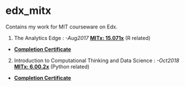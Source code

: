 # edx_mitx
Contains my work for MIT courseware on Edx.

1. The Analytics Edge : _-Aug2017_ [__MITx: 15.071x__](https://courses.edx.org/courses/course-v1:MITx+15.071x+2T2017/course/) (R related)
* [__Completion Certificate__](https://courses.edx.org/certificates/user/8313840/course/course-v1:MITx+15.071x+2T2017)

2. Introduction to Computational Thinking and Data Science : _-Oct2018_ [__MITx: 6.00.2x__](https://courses.edx.org/courses/course-v1:MITx+6.00.2x+3T2017/course/) (Python related)
* [__Completion Certificate__](https://courses.edx.org/certificates/323150390a7c4ffb9deb6ea63be5efb0)